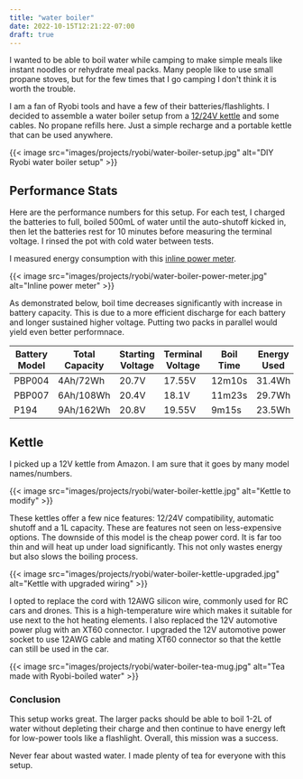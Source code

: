 ```yaml
---
title: "water boiler"
date: 2022-10-15T12:21:22-07:00
draft: true
---
```


I wanted to be able to boil water while camping to make simple meals like
instant noodles or rehydrate meal packs. Many people like to use small propane
stoves, but for the few times that I go camping I don't think it is worth the
trouble.

I am a fan of Ryobi tools and have a few of their batteries/flashlights. I
decided to assemble a water boiler setup from a [12/24V kettle](https://www.amazon.com/gp/product/B081172ZZ7)
and some cables. No propane refills here. Just a simple recharge and a
portable kettle that can be used anywhere.

{{< image src="images/projects/ryobi/water-boiler-setup.jpg"
    alt="DIY Ryobi water boiler setup" >}}

## Performance Stats

Here are the performance numbers for this setup. For each test, I charged the
batteries to full, boiled 500mL of water until the auto-shutoff kicked in, then
let the batteries rest for 10 minutes before measuring the terminal voltage. I
rinsed the pot with cold water between tests.

I measured energy consumption with this [inline power meter](https://www.amazon.com/gp/product/B07GB71YSB/).

{{< image src="images/projects/ryobi/water-boiler-power-meter.jpg"
    alt="Inline power meter" >}}

As demonstrated below, boil time decreases significantly with increase in
battery capacity. This is due to a more efficient discharge for each battery
and longer sustained higher voltage. Putting two packs in parallel would yield
even better performnace.

| Battery Model | Total Capacity | Starting Voltage | Terminal Voltage | Boil Time | Energy Used |
|---------------|----------------|------------------|------------------|-----------|-------------|
| PBP004        | 4Ah/72Wh       | 20.7V            | 17.55V           | 12m10s    | 31.4Wh      |
| PBP007        | 6Ah/108Wh      | 20.4V            | 18.1V            | 11m23s    | 29.7Wh      |
| P194          | 9Ah/162Wh      | 20.8V            | 19.55V           | 9m15s     | 23.5Wh      |

## Kettle

I picked up a 12V kettle from Amazon. I am sure that it goes by many model
names/numbers.

{{< image src="images/projects/ryobi/water-boiler-kettle.jpg"
    alt="Kettle to modify" >}}

These kettles offer a few nice features: 12/24V compatibility, automatic
shutoff and a 1L capacity. These are features not seen on less-expensive
options. The downside of this model is the cheap power cord. It is far too thin
and will heat up under load significantly. This not only wastes energy but also
slows the boiling process.

{{< image src="images/projects/ryobi/water-boiler-kettle-upgraded.jpg"
    alt="Kettle with upgraded wiring" >}}

I opted to replace the cord with 12AWG silicon wire, commonly used for RC cars
and drones. This is a high-temperature wire which makes it suitable for use next
to the hot heating elements. I also replaced the 12V automotive power plug with
an XT60 connector. I upgraded the 12V automotive power socket to use 12AWG cable
and mating XT60 connector so that the kettle can still be used in the car.

{{< image src="images/projects/ryobi/water-boiler-tea-mug.jpg"
    alt="Tea made with Ryobi-boiled water" >}}

### Conclusion

This setup works great. The larger packs should be able to boil 1-2L of water
without depleting their charge and then continue to have energy left for
low-power tools like a flashlight. Overall, this mission was a success.

Never fear about wasted water. I made plenty of tea for everyone with this setup.
